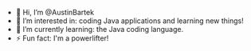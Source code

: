 - 👋 Hi, I’m @AustinBartek
- 👀 I’m interested in: coding Java applications and learning new things!
- 🌱 I’m currently learning: the Java coding language.
- ⚡ Fun fact: I'm a powerlifter!

<!---
AustinBartek/AustinBartek is a ✨ special ✨ repository because its `README.md` (this file) appears on your GitHub profile.
You can click the Preview link to take a look at your changes.
--->
